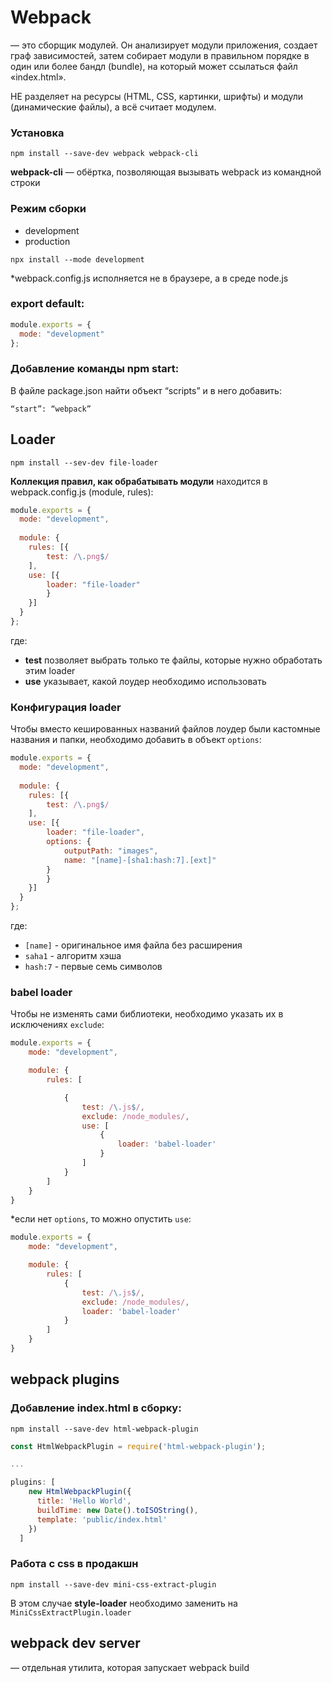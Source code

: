 # Webpack
 — это сборщик модулей. Он анализирует модули приложения, создает граф зависимостей, затем собирает модули в правильном порядке в один или более бандл (bundle), на который может ссылаться файл «index.html».

НЕ разделяет на ресурсы (HTML, CSS, картинки, шрифты) и модули (динамические файлы), а всё считает модулем.
### Установка

`npm install --save-dev webpack webpack-cli`

**webpack-cli** — обёртка, позволяющая вызывать webpack из командной строки

### Режим сборки
- development
- production 

`npx install --mode development`


*webpack.config.js исполняется не в браузере, а в среде node.js

### export default: 

```js
module.exports = {
  mode: "development"
};
```

### Добавление команды npm start:

В файле package.json найти объект “scripts” и в него добавить:

`“start”: “webpack”`

## Loader

`npm install --sev-dev file-loader`

**Коллекция правил, как обрабатывать модули** находится в webpack.config.js (module, rules):


```js
module.exports = {
  mode: "development",
  
  module: {
    rules: [{
        test: /\.png$/
    ],
    use: [{
        loader: "file-loader"
        }
    }]
  }
};
```
где:
- **test** позволяет выбрать только те файлы, которые нужно обработать этим loader
- **use** указывает, какой лоудер необходимо использовать


### Конфигурация loader

Чтобы вместо кешированных названий файлов лоудер были кастомные названия и папки, необходимо добавить в объект `options`:


```js
module.exports = {
  mode: "development",
  
  module: {
    rules: [{
        test: /\.png$/
    ],
    use: [{
        loader: "file-loader",
        options: {
            outputPath: "images",
            name: "[name]-[sha1:hash:7].[ext]"
        }
        }
    }]
  }
};
```
где:
- `[name]` - оригинальное имя файла без расширения
- `saha1` - алгоритм хэша
- `hash:7` - первые семь символов


### babel loader

Чтобы не изменять сами библиотеки, необходимо указать их в исключениях `exclude`:

```js
module.exports = {
    mode: "development",

    module: {
        rules: [

            {
                test: /\.js$/,
                exclude: /node_modules/,
                use: [
                    {
                        loader: 'babel-loader'
                    }
                ]
            }
        ]
    }
}
```
*если нет `options`, то можно опустить `use`:

```js
module.exports = {
    mode: "development",

    module: {
        rules: [
            {
                test: /\.js$/,
                exclude: /node_modules/,
                loader: 'babel-loader'
            }
        ]
    }
}
```

## webpack plugins

### Добавление index.html в сборку:

`npm install --save-dev html-webpack-plugin`

```js
const HtmlWebpackPlugin = require('html-webpack-plugin');

...

plugins: [
    new HtmlWebpackPlugin({
      title: 'Hello World',
      buildTime: new Date().toISOString(),
      template: 'public/index.html'
    })
  ]
```

### Работа с css в продакшн
`npm install --save-dev mini-css-extract-plugin`

В этом случае **style-loader** необходимо заменить на `MiniCssExtractPlugin.loader`

## webpack dev server

— отдельная утилита, которая запускает webpack build













